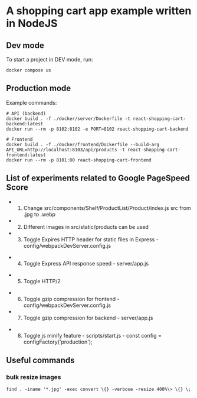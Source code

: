 # A shopping cart app example written in NodeJS

## Dev mode
To start a project in DEV mode, run:
```
docker compose us
```

## Production mode
Example commands:
```
# API (backend)
docker build . -f ./docker/server/Dockerfile -t react-shopping-cart-backend:latest
docker run --rm -p 8102:8102 -e PORT=8102 react-shopping-cart-backend

# Frontend
docker build . -f ./docker/frontend/Dockerfile --build-arg API_URL=http://localhost:8103/api/products -t react-shopping-cart-frontend:latest
docker run --rm -p 8101:80 react-shopping-cart-frontend
```

## List of experiments related to Google PageSpeed Score

+ 1. Change src/components/Shelf/ProductList/Product/index.js <Thumb> src from .jpg to .webp
+ 2. Different images in src/static/products can be used
+ 3. Toggle Expires HTTP header for static files in Express - config/webpackDevServer.config.js
- 4. Toggle Express API response speed - server/app.js
* 5. Toggle HTTP/2
- 6. Toggle gzip compression for frontend - config/webpackDevServer.config.js
- 7. Toggle gzip compression for backend - server/app.js
+ 8. Toggle js minify feature - scripts/start.js - const config = configFactory('production');

## Useful commands

### bulk resize images
```
find . -iname '*.jpg' -exec convert \{} -verbose -resize 400%\> \{} \;
```



